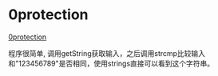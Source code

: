 # 0protection

[0protection](https://www.root-me.org/en/Challenges/Cracking/ELF-x86-Basic)

程序很简单, 调用getString获取输入，之后调用strcmp比较输入和"123456789"是否相同，使用strings直接可以看到这个字符串。
